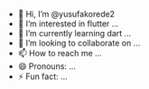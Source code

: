- 👋 Hi, I’m @yusufakorede2
- 👀 I’m interested in flutter ...
- 🌱 I’m currently learning dart ...
- 💞️ I’m looking to collaborate on ...
- 📫 How to reach me ...
- 😄 Pronouns: ...
- ⚡ Fun fact: ...

<!---
yusufakorede2/yusufakorede2 is a ✨ special ✨ repository because its `README.md` (this file) appears on your GitHub profile.
You can click the Preview link to take a look at your changes.
--->
